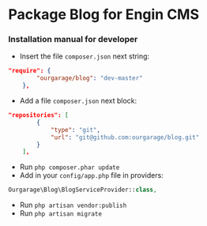 # Package Blog for Engin CMS
### Installation manual for developer
* Insert the file `composer.json` next string:
``` JSON
"require": {
        "ourgarage/blog": "dev-master"
    },
```
* Add a file `composer.json` next block:
``` JSON
"repositories": [
        {
            "type": "git",
            "url": "git@github.com:ourgarage/blog.git"
        }
    ],
```
* Run `php composer.phar update`
* Add in your `config/app.php` file in providers:
```PHP
Ourgarage\Blog\BlogServiceProvider::class,
```
* Run `php artisan vendor:publish`
* Run `php artisan migrate`
